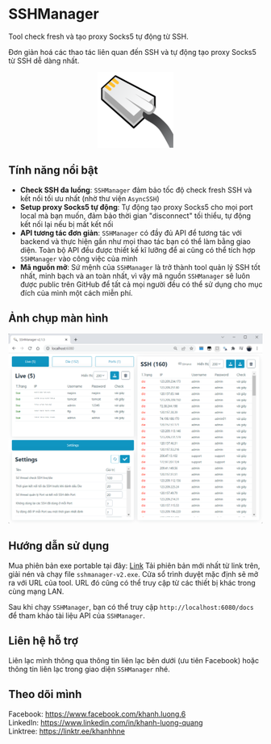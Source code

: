 # SSHManager

Tool check fresh và tạo proxy Socks5 tự động từ SSH.

Đơn giản hoá các thao tác liên quan đến SSH và tự động tạo proxy Socks5 từ SSH
dễ dàng nhất.

<p align="center">
  <!--suppress CheckImageSize -->
  <img src="public/logo.png" alt="sshmanager logo" width="150"/>
</p>

Tính năng nổi bật
----

- **Check SSH đa luồng**: `SSHManager` đảm bảo tốc độ check fresh SSH và kết nối
  tối ưu nhất (nhờ thư viện `AsyncSSH`)
- **Setup proxy Socks5 tự động**: Tự động tạo proxy Socks5 cho mọi port local mà
  bạn muốn, đảm bảo thời gian "disconnect" tối thiểu, tự động kết nối lại nếu bị
  mất kết nối
- **API tương tác đơn giản**: `SSHManager` có đầy đủ API để tương tác với backend
  và thực hiện gần như mọi thao tác bạn có thể làm bằng giao diện. Toàn bộ API đều
  được thiết kế kĩ lưỡng để ai cũng có thể tích hợp `SSHManager` vào công việc của
  mình
- **Mã nguồn mở**: Sứ mệnh của `SSHManager` là trở thành tool quản lý SSH tốt nhất,
  minh bạch và an toàn nhất, vì vậy mã nguồn `SSHManager` sẽ luôn được public trên
  GitHub để tất cả mọi người đều có thể sử dụng cho mục đích của mình một cách miễn
  phí.

Ảnh chụp màn hình
----
<p align="center">
  <!--suppress CheckImageSize -->
  <img src="logo/screenshot-1.png" alt="screenshot" width="600"/>
</p>

Hướng dẫn sử dụng
----
Mua phiên bản exe portable tại đây: <a href="https://taphoammo.net/gian-hang/sshmanager-v2-2">Link</a>
Tải phiên bản mới nhất từ link trên, giải nén và chạy file `sshmanager-v2.exe`.
Cửa sổ trình duyệt mặc định sẽ mở ra với URL của tool. URL đó cũng có thể
truy cập từ các thiết bị khác trong cùng mạng LAN.

Sau khi chạy `SSHManager`, bạn có thể truy cập `http://localhost:6080/docs` để
tham khảo tài liệu API của `SSHManager`.

Liên hệ hỗ trợ
----
Liên lạc mình thông qua thông tin liên lạc bên dưới (ưu tiên Facebook) hoặc
thông tin liên lạc trong giao diện `SSHManager` nhé.

Theo dõi mình
----
Facebook: https://www.facebook.com/khanh.luong.6 <br>
LinkedIn: https://www.linkedin.com/in/khanh-luong-quang <br>
Linktree: https://linktr.ee/khanhhne

